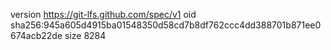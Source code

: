 version https://git-lfs.github.com/spec/v1
oid sha256:945a605d4915ba01548350d58cd7b8df762ccc4dd388701b871ee0674acb22de
size 8284
